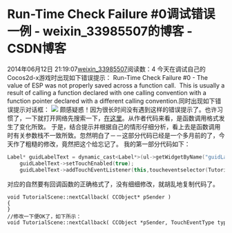 # Run-Time Check Failure #0调试错误一例 - weixin_33985507的博客 - CSDN博客
2014年06月12日 21:19:07[weixin_33985507](https://me.csdn.net/weixin_33985507)阅读数：4
今天在调试自己的Cocos2d-x游戏时出现如下错误提示：
Run-Time Check Failure #0 - The value of ESP was not properly saved 
across a function call.  This is usually a result of calling a function 
declared with one calling convention with a function pointer declared 
with a different calling convention.同时出现如下错误提示对话框：
![](http://hi.csdn.net/attachment/201201/25/0_1327486107LXb7.gif)
颇感疑惑！因为很长时间没有遇到这样的错误提示了。也许习惯了，一下就打开网络先搜索一下，[在这里](http://blog.csdn.net/kingli_2008/article/details/7215175)。从作者代码来看，是函数调用格式发生了变化所致。
于是，结合提示并根据自己的情形仔细分析，看上去是函数调用时有关参数栈不一致所致。忽然明白了－－这部分代码已经是一个多月前的了，今天作了粗糙的修改，竟然把这个给忘记了。
我的第一部分代码如下：
```cpp
Label* guidLabelText = dynamic_cast<Label*>(ul->getWidgetByName("guidLabelText"));
    guidLabelText->setTouchEnabled(true);
    guidLabelText->addTouchEventListener(this,toucheventselector(TutorialScene::nextCallback));
```
对应的自然要有回调函数的正确格式了，没有细细修改，就胡乱地复制代码了。
```
void TutorialScene::nextCallback( CCObject* pSender )
{
}
//修改一下便OK了，如下所示：
void TutorialScene::nextCallback( CCObject *pSender, TouchEventType type)
```
